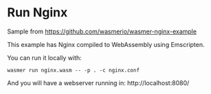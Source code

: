 # Run Nginx

Sample from https://github.com/wasmerio/wasmer-nginx-example

This example has Nginx compiled to WebAssembly using Emscripten.

You can run it locally with:

```
wasmer run nginx.wasm -- -p . -c nginx.conf
```

And you will have a webserver running in:
http://localhost:8080/
